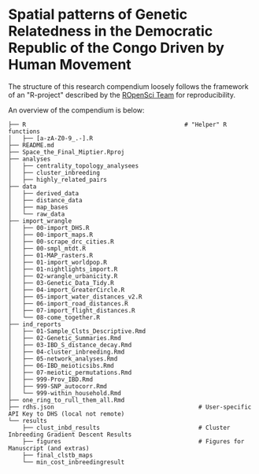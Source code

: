 # Spatial patterns of Genetic Relatedness in the Democratic Republic of the Congo Driven by Human Movement

The structure of this research compendium loosely follows the framework of an "R-project" described by the [ROpenSci Team](https://github.com/ropensci/rrrpkg) for reproducibility.

An overview of the compendium is below: 
```
├── R                                             # "Helper" R functions  
│   ├── [a-zA-Z0-9_.-].R
├── README.md
├── Space_the_Final_Miptier.Rproj
├── analyses
│   ├── centrality_topology_analysees
│   ├── cluster_inbreeding
│   ├── highly_related_pairs
├── data
│   ├── derived_data
│   ├── distance_data
│   ├── map_bases
│   └── raw_data
├── import_wrangle
│   ├── 00-import_DHS.R
│   ├── 00-import_maps.R
│   ├── 00-scrape_drc_cities.R
│   ├── 00-smpl_mtdt.R
│   ├── 01-MAP_rasters.R
│   ├── 01-import_worldpop.R
│   ├── 01-nightlights_import.R
│   ├── 02-wrangle_urbanicity.R
│   ├── 03-Genetic_Data_Tidy.R
│   ├── 04-import_GreaterCircle.R
│   ├── 05-import_water_distances_v2.R
│   ├── 06-import_road_distances.R
│   ├── 07-import_flight_distances.R
│   └── 08-come_together.R
├── ind_reports
│   ├── 01-Sample_Clsts_Descriptive.Rmd
│   ├── 02-Genetic_Summaries.Rmd
│   ├── 03-IBD_S_distance_decay.Rmd
│   ├── 04-cluster_inbreeding.Rmd
│   ├── 05-network_analyses.Rmd
│   ├── 06-IBD_meioticsibs.Rmd
│   ├── 07-meiotic_permutations.Rmd
│   ├── 999-Prov_IBD.Rmd
│   ├── 999-SNP_autocorr.Rmd
│   └── 999-within_household.Rmd
├── one_ring_to_rull_them_all.Rmd
├── rdhs.json                                         # User-specific API Key to DHS (local not remote)
└── results
    ├── clust_inbd_results                            # Cluster Inbreeding Gradient Descent Results
    ├── figures                                       # Figures for Manuscript (and extras)
    ├── final_clstb_maps
    └── min_cost_inbreedingresult
```
